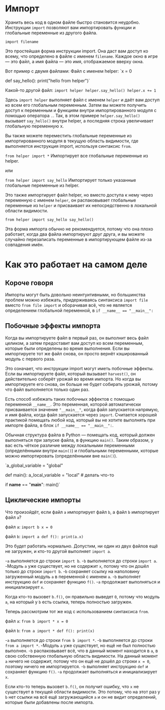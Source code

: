 # Импорт
Хранить весь код в одном файле быстро становится неудобно. 
Инструкции `import` позволяют вам импортировать функции и глобальные переменные из другого файла.

`import filename`

Это простейшая форма инструкции import. Она даст вам доступ ко всему, что определено в файле с именем `filename`. Каждое окно в игре — это файл, а имя файла — это имя, отображаемое вверху окна.

Вот пример с двумя файлами:
Файл с именем helper:
`x = 0

def say_hello():
    print("hello from helper")`

Какой-то другой файл:
`import helper
helper.say_hello()
helper.x += 1`

Здесь `import helper` выполняет файл с именем `helper` и даёт вам доступ ко всем его глобальным переменным.
Затем вы можете получить доступ к переменным и функциям внутри импортированного модуля с помощью оператора `.`.
Так, в этом примере `helper.say_hello()` вызывает `say_hello()` внутри helper, а последняя строка увеличивает глобальную переменную x.

Вы также можете переместить глобальные переменные из импортированного модуля в текущую область видимости, где выполняется инструкция import, используя синтаксис `from`.

`from helper import *`
Импортирует все глобальные переменные из helper.

или

`from helper import say_hello`
Импортирует только указанные глобальные переменные из helper.

Это также импортирует файл helper, но вместо доступа к нему через переменную с именем `helper`, он распаковывает глобальные переменные из `helper` и присваивает их непосредственно в локальной области видимости.

`from helper import say_hello
say_hello()`

Эта форма импорта обычно не рекомендуется, потому что она плохо работает, когда два файла импортируют друг друга, и вы можете случайно перезаписать переменные в импортирующем файле из-за совпадения имён.

# Как это работает на самом деле

## Короче говоря
Импорты могут быть довольно неинтуитивными, но большинства проблем можно избежать, придерживаясь синтаксиса `import file` вместо `from file import` и оборачивая всё, что не является определением глобальной переменной, в
`if __name__ == "__main__":`

## Побочные эффекты импорта
Когда вы импортируете файл в первый раз, он выполнит весь файл целиком, а затем предоставит вам доступ ко всем переменным, которые были определены во время выполнения.
Если вы импортируете тот же файл снова, он просто вернёт кэшированный модуль с первого раза.

Это означает, что инструкции import могут иметь побочные эффекты. Если вы импортируете файл, который вызывает `harvest()`, он действительно соберёт урожай во время импорта. Но когда вы импортируете его снова, он больше не будет собирать урожай, потому что файл выполняется только один раз.

Есть способ избежать таких побочных эффектов с помощью переменной `__name__`. Это переменная, которой автоматически присваивается значение `"__main__"`, когда файл запускается напрямую, и имя файла, когда файл запускается через `import`.
Считается хорошей практикой помещать любой код, который вы не хотите выполнять при импорте файла, в блок `if __name__ == "__main__":`.

Обычная структура файла в Python — помещать код, который должен выполняться при запуске файла, в функцию `main()`. Таким образом, у вас есть чёткое различие между локальными переменными (определёнными внутри `main()`) и глобальными переменными, которые можно импортировать (определёнными вне `main()`).

`a_global_variable = "global"

def main():
    a_local_variable = "local"
    # делать что-то

if __name__ == "__main__":
    main()`

## Циклические импорты
Что произойдёт, если файл `a` импортирует файл `b`, а файл `b` импортирует файл `a`?

файл `a`:
`import b
x = 0`

файл `b`:
`import a
def f():
    print(a.x)`

Это будет работать нормально. Допустим, ни один из двух файлов ещё не загружен, и кто-то другой выполняет `import a`.

-`a` выполняется до строки `import b`.
-`b` выполняется до строки `import a`.
-Модуль `a` уже существует, но не содержит `x`, потому что он дошёл только до строки `import b`.
-`b` сохраняет ссылку на наполовину загруженный модуль `a` в переменной с именем `a`.
-`b` выполняет инструкцию `def` и сохраняет функцию `f()`.
-`a` продолжает выполняться и инициализирует `x`.

Когда кто-то вызовет `b.f()`, он правильно выведет `0`, потому что модуль `a`, на который у `b` есть ссылка, теперь полностью загружен.

Теперь рассмотрим тот же код с использованием синтаксиса `from`.

файл `a`:
`from b import *
x = 0`

файл `b`:
`from a import *
def f():
    print(x)`

-`a` выполняется до строки `from b import *`.
-`b` выполняется до строки `from a import *`.
-Модуль `a` уже существует, но ещё не был полностью выполнен.
-`b` распаковывает всё, что в данный момент находится в `a`, в свою собственную глобальную область видимости. На данный момент `a` ничего не содержит, потому что он ещё не дошёл до строки `x = 0`, поэтому ничего не импортируется.
-`b` выполняет инструкцию `def` и сохраняет функцию `f()`.
-`a` продолжает выполняться и инициализирует `x`.

Если кто-то теперь вызовет `b.f()`, он получит ошибку, что `x` не существует в текущей области видимости. Это потому, что на этот раз у `b` нет ссылки на всё ещё загружающийся `a` и он не видит определений, которые были добавлены после импорта.